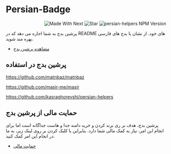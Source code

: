 # Persian-Badge

<p align="end">
  <img alt="Made With Next" src="https://persian-badge.vercel.app/api/badge/ساخته شده با Next JS-lightgray?logo=nextdotjs&logoColor=white">
  <img alt="Star" src="https://persian-badge.vercel.app/api/github/stars/kasraghoreyshi/persian-badge?logoColor=white">
 <img alt="persian-helpers NPM Version" src="https://persian-badge.vercel.app/api/npm/v/persian-helpers?label=NPM&logo=npm&logoColor=white">
</p>
  
  
  پرشین بدج به شما اجازه می دهد که در README های خود، از نشان یا بدج های فارسی بهره مند شوید.
  
  - [مشاهده پرشین بدج](https://persian-badge.vercel.app/)
  
## پرشین بدج در استفاده

https://github.com/matnbaz/matnbaz

https://github.com/masir-me/masir
  
https://github.com/kasraghoreyshi/persian-helpers

## حمایت مالی از پرشین بدج

پرشین بدج، هدف بر ری برند کردن و خرید دامنه جدا و هاست جداگانه است اما برای انجام این امر، نیاز به کمک مالی شما دارد. بنابراین با کلیک کردن بر روی لینک زیر، به ما در انجام این امر کمک کنید.

  - [حمایت مالی](https://www.coffeebede.com/kasragh)
